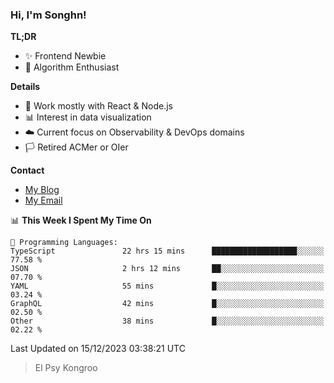 ### Hi, I'm Songhn!

**TL;DR**

- ✨ Frontend Newbie
- 🎈 Algorithm Enthusiast

**Details**

- 🎯 Work mostly with React & Node.js
- 📊 Interest in data visualization
- ☁️ Current focus on Observability & DevOps domains
- 🏳️ Retired ACMer or OIer

**Contact**
- [My Blog](https://blog.songhn.com)
- [My Email](mailto:songhn233@gmail.com)

<!--START_SECTION:waka-->
📊 **This Week I Spent My Time On** 

```text
💬 Programming Languages: 
TypeScript               22 hrs 15 mins      ███████████████████░░░░░░   77.58 % 
JSON                     2 hrs 12 mins       ██░░░░░░░░░░░░░░░░░░░░░░░   07.70 % 
YAML                     55 mins             █░░░░░░░░░░░░░░░░░░░░░░░░   03.24 % 
GraphQL                  42 mins             █░░░░░░░░░░░░░░░░░░░░░░░░   02.50 % 
Other                    38 mins             █░░░░░░░░░░░░░░░░░░░░░░░░   02.22 % 
```


 Last Updated on 15/12/2023 03:38:21 UTC
<!--END_SECTION:waka-->

> El Psy Kongroo
